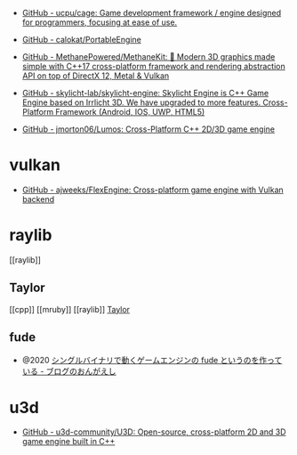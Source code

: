 - [GitHub - ucpu/cage: Game development framework / engine designed for programmers, focusing at ease of use.](https://github.com/ucpu/cage)

- [GitHub - calokat/PortableEngine](https://github.com/calokat/PortableEngine)

- [GitHub - MethanePowered/MethaneKit: 🎲 Modern 3D graphics made simple with C++17 cross-platform framework and rendering abstraction API on top of DirectX 12, Metal & Vulkan](https://github.com/MethanePowered/MethaneKit)

- [GitHub - skylicht-lab/skylicht-engine: Skylicht Engine is C++ Game Engine based on Irrlicht 3D. We have upgraded to more features. Cross-Platform Framework (Android, IOS, UWP, HTML5)](https://github.com/skylicht-lab/skylicht-engine)

- [GitHub - jmorton06/Lumos: Cross-Platform C++ 2D/3D game engine](https://github.com/jmorton06/Lumos)

# vulkan
- [GitHub - ajweeks/FlexEngine: Cross-platform game engine with Vulkan backend](https://github.com/ajweeks/FlexEngine)
# raylib
[[raylib]]

## Taylor
[[cpp]] [[mruby]] [[raylib]]
[Taylor](https://taylor.oequacki.com/)

## fude
- @2020 [シングルバイナリで動くゲームエンジンの fude というのを作っている - ブログのおんがえし](https://ongaeshi.hatenablog.com/entry/2020/02/09/212839)

# u3d
- [GitHub - u3d-community/U3D: Open-source, cross-platform 2D and 3D game engine built in C++](https://github.com/u3d-community/U3D)
